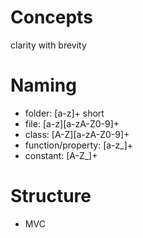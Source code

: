 # Concepts
clarity with brevity

# Naming

- folder: [a-z]+ short
- file: [a-z][a-zA-Z0-9]+
- class: [A-Z][a-zA-Z0-9]+
- function/property: [a-z_]+
- constant: [A-Z_]+

# Structure
- MVC